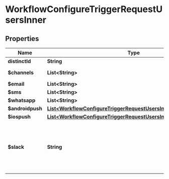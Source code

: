 

# WorkflowConfigureTriggerRequestUsersInner


## Properties

| Name | Type | Description | Notes |
|------------ | ------------- | ------------- | -------------|
|**distinctId** | **String** | unique identifier of the user |  |
|**$channels** | **List&lt;String&gt;** | send notification on selected channels in user profile. Following channel keys can be used: email, sms, whatsapp, androidpush, iospush, slack, webpush |  [optional] |
|**$email** | **List&lt;String&gt;** | To trigger notification on a particular email |  [optional] |
|**$sms** | **List&lt;String&gt;** | Send SMS on a particular number. |  [optional] |
|**$whatsapp** | **List&lt;String&gt;** | Send Whatsapp on a particular number. |  [optional] |
|**$androidpush** | [**List&lt;WorkflowConfigureTriggerRequestUsersInnerAndroidpushInner&gt;**](WorkflowConfigureTriggerRequestUsersInnerAndroidpushInner.md) | Send androidpush on the given push token |  [optional] |
|**$iospush** | [**List&lt;WorkflowConfigureTriggerRequestUsersInnerIospushInner&gt;**](WorkflowConfigureTriggerRequestUsersInnerIospushInner.md) | Send iOSpush on the given push token |  [optional] |
|**$slack** | **String** | Send Slack on a particular channel in user&#39;s profile. Use one of the methods to add slack token - 1. slack using email: {\&quot;email\&quot;: \&quot;user@example.com\&quot;, \&quot;access_token\&quot;: \&quot;xoxb-XXXXXXXX\&quot;} ------ 2. slack using member_id: {\&quot;user_id\&quot;: \&quot;U/WXXXXXXXX\&quot;, \&quot;access_token\&quot;: \&quot;xoxb-XXXXXXXX\&quot;} ------- 3. slack channel: {\&quot;channel\&quot;: \&quot;CXXXXXXXX\&quot;, \&quot;access_token\&quot;: \&quot;xoxb-XXXXXXXX\&quot;} -------- 4. slack incoming webhook: {\&quot;incoming_webhook\&quot;: { \&quot;url\&quot;: \&quot;https://hooks.slack.com/services/TXXXXXXXXX/BXXXXXXXX/XXXXXXXXXXXXXXXXXXX\&quot;}} |  [optional] |



